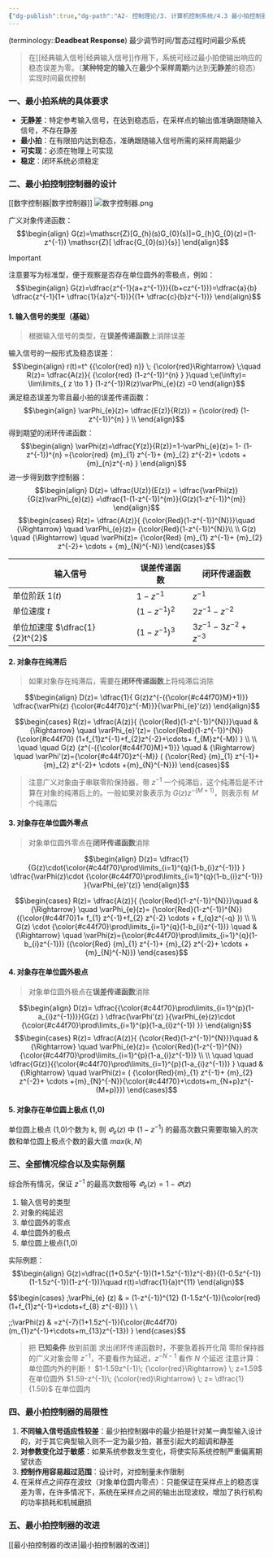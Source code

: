 ```yaml
---
{"dg-publish":true,"dg-path":"A2- 控制理论/3. 计算机控制系统/4.3 最小拍控制器.md","permalink":"/A2- 控制理论/3. 计算机控制系统/4.3 最小拍控制器/","dgPassFrontmatter":true,"noteIcon":"","created":"2025-04-13T22:32:41.000+08:00","updated":"2025-08-28T21:53:13.240+08:00"}
---
```



(terminology::**Deadbeat Response**)  最少调节时间/暂态过程时间最少系统
> 在[[经典输入信号\|经典输入信号]]作用下，系统可经过最小拍使输出响应的稳态误差为零。（**某种特定的输入**在**最少个采样周期**内达到**无静差**的稳态） 实现时间最优控制

### 一、最小拍系统的具体要求
- **无静差**：特定参考输入信号，在达到稳态后，在采样点的输出值准确跟随输入信号，不存在静差
- **最小拍**：在有限拍内达到稳态，准确跟随输入信号所需的采样周期最少
- **可实现**：必须在物理上可实现
- **稳定**：闭环系统必须稳定

### 二、最小拍控制控制器的设计
[[数字控制器\|数字控制器]]
![数字控制器.png](/img/user/Functional%20files/Photo%20Resources/%E6%95%B0%E5%AD%97%E6%8E%A7%E5%88%B6%E5%99%A8.png)

广义对象传递函数：
$$\begin{align}
G(z)=\mathscr{Z}[G_{h}(s)G_{0}(s)]=G_{h}G_{0}(z)=(1-z^{-1}) \mathscr{Z}[ \dfrac{G_{0}(s)}{s}]
\end{align}$$
> [!important] 
> 注意要写为标准型，便于观察是否存在单位圆外的零极点，例如：
> $$\begin{align}
> G(z)=\dfrac{z^{-1}(a+z^{-1})}{(b+cz^{-1})}=\dfrac{a}{b} \dfrac{z^{-1}(1+ \dfrac{1}{a}z^{-1})}{(1+ \dfrac{c}{b}z^{-1})} 
> \end{align}$$

#### 1. 输入信号的类型（基础）
> 根据输入信号的类型，在**误差传递函数**上消除误差

输入信号的一般形式及稳态误差：
$$\begin{align}
r(t)=t^ {{\color{red}   n}} \; {\color{red}\Rightarrow} \;\quad R(z)= \dfrac{A(z)}{ {\color{red} (1-z^{-1})^{n}  } }\quad  \;e(\infty)= \lim\limits_{ z \to 1 } (1-z^{-1})R(z)\varPhi_{e}(z) =0
\end{align}$$
满足稳态误差为零且最小拍的误差传递函数：
$$\begin{align}
\varPhi_{e}(z)= \dfrac{E(z)}{R(z)} =   {\color{red} (1-z^{-1})^{n}  }  \\
\end{align}$$
得到期望的闭环传递函数：
$$\begin{align}
\varPhi(z)=\dfrac{Y(z)}{R(z)}=1-\varPhi_{e}(z)=   1- (1-z^{-1})^{n} ={\color{red} {m}_{1} z^{-1}+ {m}_{2} z^{-2}+ \cdots + {m}_{n}z^{-n}  } 
\end{align}$$
进一步得到数字控制器：
$$\begin{align}
 D(z)= \dfrac{U(z)}{E(z)} = \dfrac{\varPhi(z)}{G(z)\varPhi_{e}(z)} =\dfrac{1-(1-z^{-1})^{m}}{G(z)(1-z^{-1})^{m}}
\end{align}$$
$$\begin{cases}
R(z)= \dfrac{A(z)}{ {\color{Red}(1-z^{-1})^{N}}}\quad  {\Rightarrow} \quad \varPhi_{e}(z)= {\color{Red}(1-z^{-1})^{N}}\\ \\
G(z) \quad  {\Rightarrow} \quad  \varPhi(z)=  {\color{Red}  {m}_{1} z^{-1}+ {m}_{2} z^{-2}+ \cdots + {m}_{N}^{-N}}
\end{cases}$$


| 输入信号                      | 误差传递函数           | 闭环传递函数                   |
| ------------------------- | ---------------- | ------------------------ |
| 单位阶跃 $1(t)$               | $1-z^{-1}$       | $z^{-1}$                 |
| 单位速度 $t$                  | $(1-z^{-1})^{2}$ | $2z^{-1}-z^{-2}$         |
| 单位加速度 $\dfrac{1}{2}t^{2}$ | $(1-z^{-1})^{3}$ | $3z^{-1}-3z^{-2}+z^{-3}$ |
#### 2. 对象存在纯滞后
> 如果对象存在纯滞后，需要在**闭环传递函数**上将纯滞后消除

$$\begin{align}
D(z)= \dfrac{1}{ G(z)z^{-({\color{#c44f70}M}+1)}} \dfrac{\varPhi(z) {\color{#c44f70}z^{-M}}}{\varPhi_{e}'(z)}
\end{align}$$

$$\begin{cases}
R(z)= \dfrac{A(z)}{ {\color{Red}(1-z^{-1})^{N}}}\quad   & {\Rightarrow} \quad \varPhi_{e}'(z)= {\color{Red}(1-z^{-1})^{N}}  {\color{#c44f70}  (1+f_{1}z^{-1}+f_{2}z^{-2}+\cdots+ f_{M}z^{-M}) }
\\  
\\
\quad \quad G(z) {z^{-({\color{#c44f70}M}+1)}} \quad  &  {\Rightarrow} \quad  \varPhi'(z)={\color{#c44f70}z^{-M}}   (  {\color{Red} {m}_{1} z^{-1}+ {m}_{2} z^{-2}+ \cdots +{m}_{N}^{-N}})
\end{cases}$$

> 注意广义对象由于串联零阶保持器，带 $z^{-1}$  一个纯滞后，这个纯滞后是不计算在对象的纯滞后上的。一般如果对象表示为 $G(z)z^{-(M+1)}$，则表示有 $M$ 个纯滞后

#### 3. 对象存在单位圆外零点
> 对象单位圆外零点在**闭环传递函数**消除

$$\begin{align}
D(z)= \dfrac{1}{G(z)\cdot{\color{#c44f70}\prod\limits_{i=1}^{q}(1-b_{i}z^{-1})} } \dfrac{\varPhi(z)\cdot {\color{#c44f70}\prod\limits_{i=1}^{q}(1-b_{i}z^{-1})} }{\varPhi_{e}'(z)}
\end{align}$$

$$\begin{cases}
R(z)= \dfrac{A(z)}{ {\color{Red}(1-z^{-1})^{N}}}\quad  &  {\Rightarrow} \quad \varPhi_{e}(z)= {\color{Red}(1-z^{-1})^{N}}  ({\color{#c44f70}1+ f_{1} z^{-1}+f_{2} z^{-2}  \cdots + f_{q}z^{-q} })
 \\
\\
G(z) \cdot {\color{#c44f70}\prod\limits_{i=1}^{q}(1-b_{i}z^{-1})}       \quad   & {\Rightarrow} \quad  \varPhi(z)={\color{#c44f70}\prod\limits_{i=1}^{q}(1-b_{i}z^{-1})}  ({\color{Red} {m}_{1} z^{-1}+ {m}_{2} z^{-2}+ \cdots +  {m}_{N}^{-N}})
\end{cases}$$

#### 4. 对象存在单位圆外极点 
> 对象单位圆外极点在**误差传递函数**消除

$$\begin{align}
D(z)= \dfrac{{\color{#c44f70}\prod\limits_{i=1}^{p}(1-a_{i}z^{-1})}}{G(z) } \dfrac{\varPhi'(z) }{\varPhi_{e}(z)\cdot {\color{#c44f70}\prod\limits_{i=1}^{p}(1-a_{i}z^{-1})  }}
\end{align}$$
$$\begin{cases}
R(z)= \dfrac{A(z)}{ {\color{Red}(1-z^{-1})^{N}}}\quad  &  {\Rightarrow} \quad \varPhi_{e}(z)=  {\color{Red}(1-z^{-1})^{N}}  {\color{#c44f70}\prod\limits_{i=1}^{p}(1-a_{i}z^{-1})}
 \\
\\
\quad \quad \dfrac{G(z)}{{\color{#c44f70}\prod\limits_{i=1}^{p}(1-a_{i}z^{-1})}  }       \quad   & {\Rightarrow} \quad  \varPhi(z)= (  {\color{Red}{m}_{1} z^{-1}+ {m}_{2} z^{-2}+ \cdots +{m}_{N}^{-N}}{\color{#c44f70}+\cdots+m_{N+p}z^{-(M+p)}})
\end{cases}$$

#### 5. 对象存在单位圆上极点 (1,0) 
单位圆上极点 (1,0)个数为 k, 则 $\varPhi_{e}(z)$ 中 $(1-z^{-1})$ 的最高次数只需要取输入的次数和单位圆上极点个数的最大值 $max(k,N)$

 
### 三、全部情况综合以及实际例题
综合所有情况，保证 $z^{-1}$ 的最高次数相等 $\varPhi_{e}(z)=1-\varPhi(z)$
1. 输入信号的类型
2. 对象的纯延迟
3. 单位圆外的零点
4. 单位圆外的极点
5. 单位圆上极点(1,0) 

实际例题：
$$\begin{align}
G(z)=\dfrac{(1+0.5z^{-1})(1+1.5z^{-1})z^{-8}}{(1-0.5z^{-1})(1-1.5z^{-1})(1-z^{-1})}\quad r(t)=\dfrac{1}{a}t^{11}
\end{align}$$

$$\begin{cases}
\;\varPhi_{e} (z)  & =  (1-z^{-1})^{12} (1-1.5z^{-1}){\color{red} (1+f_{1}z^{-1}+\cdots+f_{8} z^{-8})} \\ \\

\;\;\varPhi(z)   & =z^{-7}(1+1.5z^{-1}){\color{#c44f70}  (m_{1}z^{-1}+\cdots+m_{13}z^{-13}) }
\end{cases}$$


> 把  **已知条件** 放到前面
> 求出闭环传递函数时，不要急着拆开化简
> 零阶保持器的广义对象会带 $z^{-1}$，不要看作为延迟，$z^{-N-1}$  看作 $N$ 个延迟
> 注意计算：单位圆内外的判断！
> $1-1.59z^{-1}\; {\color{red}\Rightarrow} \; z=1.59$ 在单位圆外
> $1.59-z^{-1}\; {\color{red}\Rightarrow} \; z= \dfrac{1}{1.59}$ 在单位圆内

### 四、最小拍控制器的局限性
1. **不同输入信号适应性较差**：最少拍控制器中的最少拍是针对某一典型输入设计的，对于其它典型输入则不一定为最少拍，甚至引起大的超调和静差
2. **对参数变化过于敏感**：如果系统参数发生变化，将使实际系统控制严重偏离期望状态
3. **控制作用容易超过范围**：设计时，对控制量未作限制
4. 在采样点之间存在波纹（对象单位圆内零点）：只能保证在采样点上的稳态误差为零，在许多情况下，系统在采样点之间的输出出现波纹，增加了执行机构的功率损耗和机械磨损
### 五、最小拍控制器的改进
[[最小拍控制器的改进\|最小拍控制器的改进]]
